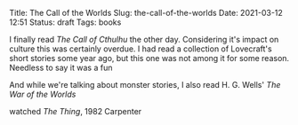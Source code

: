 Title: The Call of the Worlds
Slug: the-call-of-the-worlds
Date: 2021-03-12 12:51
Status: draft
Tags: books

I finally read _The Call of Cthulhu_ the other day. Considering it's impact on culture this was
certainly overdue. I had read a collection of Lovecraft's short stories some year ago, but
this one was not among it for some reason. Needless to say it was a fun 

And while we're talking about monster stories, I also read H. G. Wells' _The War of the Worlds_

watched _The Thing_, 1982 Carpenter
